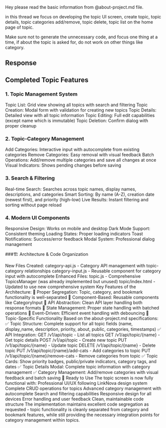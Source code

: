 Hey please read the basic information from @about-project.md file.

in this thread we focus on developing the topic UI screen, create topic, topic details, topic categories add/remove, topic delete, topic list on the home page of topic.

Make sure not to generate the unnecessary code, and focus one thing at a time, if about the topic is asked for, do not work on other things like category.


## Response

## Completed Topic Features


### 1. Topic Management System
Topic List: Grid view showing all topics with search and filtering
Topic Creation: Modal form with validation for creating new topics
Topic Details: Detailed view with all topic information
Topic Editing: Full edit capabilities (except name which is immutable)
Topic Deletion: Confirm dialog with proper cleanup

### 2. Topic-Category Management
Add Categories: Interactive input with autocomplete from existing categories
Remove Categories: Easy removal with visual feedback
Batch Operations: Add/remove multiple categories and save all changes at once
Visual Indicators: Shows pending changes before saving


### 3. Search & Filtering
Real-time Search: Searches across topic names, display names, descriptions, and categories
Smart Sorting: By name (A-Z), creation date (newest first), and priority (high-low)
Live Results: Instant filtering and sorting without page reload


### 4. Modern UI Components
Responsive Design: Works on mobile and desktop
Dark Mode Support: Consistent theming
Loading States: Proper loading indicators
Toast Notifications: Success/error feedback
Modal System: Professional dialog management

###🏗️ Architecture & Code Organization

New Files Created:
category-api.js - Category API management with topic-category relationships
category-input.js - Reusable component for category input with autocomplete
Enhanced Files:
topic.js - Comprehensive TopicsManager (was already implemented but unused)
topic/index.html - Updated to use new comprehensive system
Key Features of the Architecture:
🔹 Proper Segregation: Topic, category, and bookmark functionality is well-separated
🔹 Component-Based: Reusable components like CategoryInput
🔹 API Abstraction: Clean API layer handling both response formats
🔹 State Management: Proper state handling with batched operations
🔹 Event-Driven: Efficient event handling with debouncing
🎯 Topic-Specific Functionality
Based on the about-project.md specifications:
✅ Topic Structure: Complete support for all topic fields (name, display_name, description, priority, about, public, categories, timestamps)
✅ API Integration:
GET /v1/api/topic - List all topics
GET /v1/api/topic/{name} - Get topic details
POST /v1/api/topic - Create new topic
PUT /v1/api/topic/{name} - Update topic
DELETE /v1/api/topic/{name} - Delete topic
PUT /v1/api/topic/{name}/add-cats - Add categories to topic
PUT /v1/api/topic/{name}/remove-cats - Remove categories from topic
✅ Topic Cards: Show priority badges, public/private indicators, category tags, and dates
✅ Topic Details Modal: Complete topic information with category management
✅ Category Management: Add/remove categories with visual feedback and batch saving
🚀 Ready to Use
The topic screen is now fully functional with:
Professional UI/UX following LinkNova design system
Complete CRUD operations for topics
Advanced category management with autocomplete
Search and filtering capabilities
Responsive design for all devices
Error handling and user feedback
Clean, maintainable code structure
The implementation maintains excellent code segregation as requested - topic functionality is cleanly separated from category and bookmark features, while still providing the necessary integration points for category management within topics.
